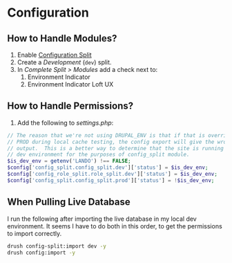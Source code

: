 <!--
id: configuration
tags: ''
-->

# Configuration



## How to Handle Modules?

1. Enable [Configuration Split](https://www.drupal.org/project/config_split)
1. Create a _Development_ (`dev`) split.
1. In _Complete Split > Modules_ add a check next to:
    1. Environment Indicator
    1. Environment Indicator Loft UX

## How to Handle Permissions?

1. Add the following to _settings.php_:

```php
// The reason that we're not using DRUPAL_ENV is that if that is overridden to
// PROD during local cache testing, the config export will give the wrong
// output.  This is a better way to determine that the site is running for a
// dev environment for the purposes of config_split module.
$is_dev_env = getenv('LANDO') !== FALSE;
$config['config_split.config_split.dev']['status'] = $is_dev_env;
$config['config_role_split.role_split.dev']['status'] = $is_dev_env;
$config['config_split.config_split.prod']['status'] = !$is_dev_env;
```

## When Pulling Live Database

I run the following after importing the live database in my local dev environment.  It seems I have to do both in this order, to get the permissions to import correctly.

```bash
drush config-split:import dev -y
drush config:import -y
```
